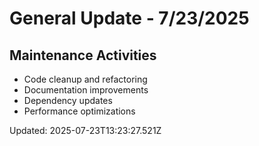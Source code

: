 # General Update - 7/23/2025

## Maintenance Activities

- Code cleanup and refactoring
- Documentation improvements
- Dependency updates
- Performance optimizations

Updated: 2025-07-23T13:23:27.521Z
